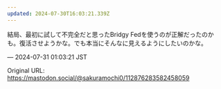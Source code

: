 ```yaml
---
updated: 2024-07-30T16:03:21.339Z
---
```


<p>結局、最初に試して不完全だと思ったBridgy Fedを使うのが正解だったのかも。復活させようかな。でも本当にそんなに見えるようにしたいのかな。</p>

&mdash; 2024-07-31 01:03:21 JST

Original URL: https://mastodon.social/@sakuramochi0/112876283582458059

